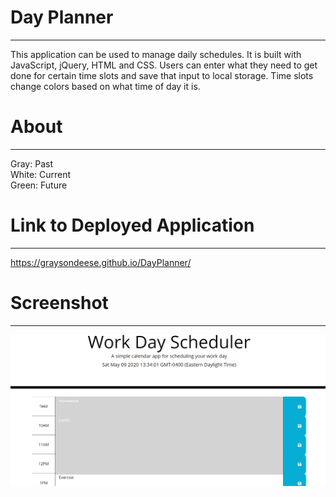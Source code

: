 # Day Planner
****
This application can be used to manage daily schedules. It is built with JavaScript, jQuery, HTML and CSS. Users can enter what they need to get done for certain time slots and save that input to local storage. Time slots change colors based on what time of day it is.
# About
****
Gray: Past <br>
White: Current <br>
Green: Future <br>
# Link to Deployed Application
****
https://graysondeese.github.io/DayPlanner/
# Screenshot
***
<img src="Assets/pictures/DayPlannerPic.PNG">

    
